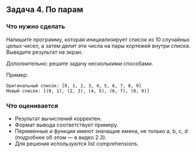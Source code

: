 ## Задача 4. По парам
### Что нужно сделать
Напишите программу, которая инициализирует список из 10 случайных целых чисел,
а затем делит эти числа на пары кортежей внутри списка. Выведите результат на экран.

Дополнительно: решите задачу несколькими способами.

Пример:

```
Оригинальный список: [0, 1, 2, 3, 4, 5, 6, 7, 8, 9]
Новый список: [(0, 1), (2, 3), (4, 5), (6, 7), (8, 9)]
```
### Что оценивается
- Результат вычислений корректен.
- Формат вывода соответствует примеру.
- Переменные и функции имеют значащие имена, не только a, b, c, d (подробнее об этом — в видео 2.3).
- Для решения используются list comprehensions.
